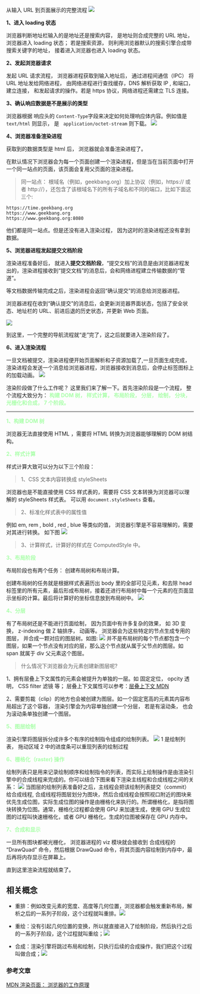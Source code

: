 从输入 URL 到页面展示的完整流程
<img src="./img/4renderTask.png" />

**1、进入 loading 状态**

浏览器判断地址栏输入的是地址还是搜索内容， 是地址则合成完整的 URL 地址，浏览器进入 loading 状态； 若是搜索资源， 则利用浏览器默认的搜索引擎合成带搜索关键字的地址， 接着进入浏览器也进入 loading 状态。

**2、发起浏览器请求**

发起 URL 请求流程， 浏览器进程获取到输入地址后， 通过进程间通信（IPC） 将 URL 地址发给网络进程， 由网络进程进行查找缓存，DNS 解析获取 IP , 和端口， 建立连接， 和发起请求的操作。若是 https 协议，网络进程还需建立 TLS 连接。

**3、确认响应数据是不是展示的类型**

浏览器根据 响应头的 `Content-Type`字段来决定如何处理响应体内容。例如值是 `text/html` 则显示， 是 ` application/octet-stream` 则下载。 <img src="./img/contenttype.png" />

**4、浏览器准备渲染进程**

获取到的数据类型是 html 后， 浏览器就会准备渲染进程了。

在默认情况下浏览器会为每一个页面创建一个渲染进程，但是当在当前页面中打开一个同一站点的页面，该页面会复用父页面的渲染进程。

> 同一站点： 根域名（例如，geekbang.org）加上协议（例如，https:// 或者 http://），还包含了该根域名下的所有子域名和不同的端口，比如下面这三个:

```
https://time.geekbang.org
https://www.geekbang.org
https://www.geekbang.org:8080
```

他们都是同一站点。但是还没有进入渲染过程， 因为这时的渲染进程还没有拿到数据。

**5、浏览器进程发起提交文档阶段**

渲染进程准备好后， 就进入<b>提交文档阶段</b>，“提交文档”的消息是由浏览器进程发出的，渲染进程接收到“提交文档”的消息后，会和网络进程建立传输数据的“管道”。

等文档数据传输完成之后，渲染进程会返回“确认提交”的消息给浏览器进程。

浏览器进程在收到“确认提交”的消息后，会更新浏览器界面状态，包括了安全状态、地址栏的 URL、前进后退的历史状态，并更新 Web 页面。

<img src="./img/pullText.png" />

到这里，一个完整的导航流程就“走”完了，这之后就要进入渲染阶段了。

**6、进入渲染流程**

一旦文档被提交，渲染进程便开始页面解析和子资源加载了,一旦页面生成完成，渲染进程会发送一个消息给浏览器进程，浏览器接收到消息后，会停止标签图标上的加载动画。 <img src="./img/pageloadingIcon.png" />

渲染阶段做了什么工作呢？ 这里我们来了解一下。首先渲染阶段是一个流程， 整个流程大致分为： <b style="color: #aaffaa">构建 DOM 树， 样式计算， 布局阶段， 分层， 绘制， 分块， 光栅化和合成， 7 个阶段。</b>

---

**<b style="color: #aaffaa">1、构建 DOM 树</b>**

浏览器无法直接使用 HTML ，需要将 HTML 转换为浏览器能够理解的 DOM 树结构。

**<b style="color: #aaffaa">2、样式计算</b>**

样式计算大致可以分为以下三个阶段：

> 1、CSS 文本内容转换成 styleSheets

浏览器也是不能直接使用 CSS 样式表的，需要将 CSS 文本转换为浏览器可以理解的 styleSheets 样式表。 可以用 `document.styleSheets` 查看。

> 2、标准化样式表中的属性值

例如 em, rem , bold , red , blue 等类似的值， 浏览器引擎是不容易理解的，需要对其进行转换。 如下图 <img src="./img/transformCssVal.png" />

> 3、计算样式，计算好的样式在 ComputedStyle 中。

**<b style="color: #aaffaa"/>3、布局阶段</b>**

布局阶段也有两个任务： 创建布局树和布局计算。

创建布局树的任务就是根据样式表遍历出 body 里的全部可见元素，和去除 head 标签里的所有元素，最后形成布局树，接着还进行布局树中每一个元素的在页面显示坐标的计算。最后将计算好的坐标信息放到布局树中。
<img src="./img/4bujutree.png" />

**<b style="color: #aaffaa">4、分层</b>**

有了布局树还是不能进行页面绘制， 因为页面中有许多复杂的效果， 如 3D 变换， z-indexing 做 Z 轴排序， 动画等。 浏览器会为这些特定的节点生成专用的图层， 并合成一颗对应的图层树。如图: <img src="./img/layerTree.png" />
并不是布局树的每个节点都包含一个图层，如果一个节点没有对应的层，那么这个节点就从属于父节点的图层。如 span 就属于 div 父元素这个图层。

> 什么情况下浏览器会为元素创建新图层呢?

1、拥有层叠上下文属性的元素会被提升为单独的一层。如 固定定位， opcity 透明， CSS filter 滤镜 等； 层叠上下文属性可以参考：[层叠上下文 MDN](https://developer.mozilla.org/zh-CN/docs/Web/CSS/CSS_Positioning/Understanding_z_index/The_stacking_context)

2、需要剪裁（clip）的地方也会被创建为图层。如一个固定宽高的元素其内容布局超出了这个容器， 渲染引擎会为内容单独创建一个分层， 若是有滚动条， 也会为滚动条单独创建一个图层。

**<b style="color: #aaffaa">5、图层绘制</b>**

渲染引擎将图层拆分成许多个有序的绘制指令组成的绘制列表。
<img src="./img/printList.png" />
1 是绘制列表， 拖动区域 2 中的进度条可以重现列表的绘制过程

**<b style="color: #aaffaa">6、栅格化（raster) 操作</b>**

绘制列表只是用来记录绘制顺序和绘制指令的列表，而实际上绘制操作是由渲染引擎中的合成线程来完成的。你可以结合下图来看下渲染主线程和合成线程之间的关系：
<img src="./img/raster.png" />
当图层的绘制列表准备好之后，主线程会把该绘制列表提交（commit）给合成线程, 合成线程将图层划分为图块，然后合成线程会按照视口附近的图块来优先生成位图，实际生成位图的操作是由栅格化来执行的。所谓栅格化，是指将图块转换为位图。通常，栅格化过程都会使用 GPU 来加速生成，使用 GPU 生成位图的过程叫快速栅格化，或者 GPU 栅格化，生成的位图被保存在 GPU 内存中。

**<b style="color: #aaffaa">7、合成和显示</b>**

一旦所有图块都被光栅化， 浏览器进程的 viz 模块就会接收到 合成线程的 “DrawQuad” 命令，然后根据 DrawQuad 命令，将其页面内容绘制到内存中，最后再将内存显示在屏幕上。

直到这里渲染流程就结束了。

## 相关概念

- 重排：例如改变元素的宽度、高度等几何位置，浏览器都会触发重新布局，解析之后的一系列子阶段，这个过程就叫重排。<img src="./img/4relay.png" />

- 重绘：没有引起几何位置的变换，所以就直接进入了绘制阶段，然后执行之后的一系列子阶段，这个过程就叫重绘；<img src="./img/4repaint.png" />

* 合成：渲染引擎将跳过布局和绘制，只执行后续的合成操作，我们把这个过程叫做合成；<img src="./img/4mixin.png" />

### 参考文章

[MDN 渲染页面： 浏览器的工作原理](https://developer.mozilla.org/zh-CN/docs/Web/Performance/How_browsers_work)
